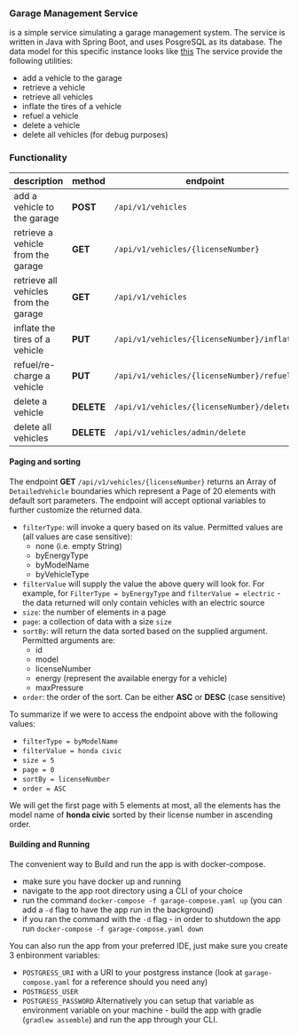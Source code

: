 ### Garage Management Service

is a simple service simulating a garage management system. The service is written in Java with Spring Boot, and uses PosgreSQL as its database. The data model for this specific instance looks like [this](https://cdn.discordapp.com/attachments/956515259307405332/956515301283999754/Relational.png)
The service provide the following utilities:

- add a vehicle to the garage
- retrieve a vehicle
- retrieve all vehicles
- inflate the tires of a vehicle
- refuel a vehicle
- delete a vehicle
- delete all vehicles (for debug purposes)

### Functionality

| description                           | method     | endpoint                                   | input               | output                              |
| ------------------------------------- | ---------- | ------------------------------------------ | ------------------- | ----------------------------------- |
| add a vehicle to the garage           | **POST**   | `/api/v1/vehicles`                         | `Vehicle` boundary  | `DetailedVehicle` boundary          |
| retrieve a vehicle from the garage    | **GET**    | `/api/v1/vehicles/{licenseNumber}`         | ------              | `DetailedVehicle` boundary          |
| retrieve all vehicles from the garage | **GET**    | `/api/v1/vehicles`                         | ------              | Array of `DetailedVehicle` boundary |
| inflate the tires of a vehicle        | **PUT**    | `/api/v1/vehicles/{licenseNumber}/inflate` | `Pressure` boundary | ------                              |
| refuel/re-charge a vehicle            | **PUT**    | `/api/v1/vehicles/{licenseNumber}/refuel`  | `Fuel` boundary     | ------                              |
| delete a vehicle                      | **DELETE** | `/api/v1/vehicles/{licenseNumber}/delete`  | ------              | ------                              |
| delete all vehicles                   | **DELETE** | `/api/v1/vehicles/admin/delete`            | ------              | ------                              |

#### Paging and sorting

The endpoint **GET** `/api/v1/vehicles/{licenseNumber}` returns an Array of `DetailedVehicle` boundaries which represent a Page of 20 elements with default sort parameters.
The endpoint will accept optional variables to further customize the returned data.

- `filterType`: will invoke a query based on its value. Permitted values are (all values are case sensitive):
  - none (i.e. empty String)
  - byEnergyType
  - byModelName
  - byVehicleType
- `filterValue` will supply the value the above query will look for. For example, for `FilterType = byEnergyType` and `filterValue = electric` - the data returned will only contain vehicles with an electric source
- `size`: the number of elements in a page
- `page`: a collection of data with a size `size`
- `sortBy`: will return the data sorted based on the supplied argument. Permitted arguments are:
  - id
  - model
  - licenseNumber
  - energy (represent the available energy for a vehicle)
  - maxPressure
- `order`: the order of the sort. Can be either **ASC** or **DESC** (case sensitive)

To summarize if we were to access the endpoint above with the following values:

- `filterType = byModelName`
- `filterValue = honda civic`
- `size = 5`
- `page = 0`
- `sortBy = licenseNumber`
- `order = ASC`

We will get the first page with 5 elements at most, all the elements has the model name of **honda civic** sorted by their license number in ascending order.

#### Building and Running

The convenient way to Build and run the app is with docker-compose.

- make sure you have docker up and running
- navigate to the app root directory using a CLI of your choice
- run the command `docker-compose -f garage-compose.yaml up` (you can add a `-d` flag to have the app run in the background)
- if you ran the command with the `-d` flag - in order to shutdown the app run `docker-compose -f garage-compose.yaml down`

You can also run the app from your preferred IDE, just make sure you create 3 enbironment variables:

- `POSTGRESS_URI` with a URI to your postgress instance (look at `garage-compose.yaml` for a reference should you need any)
- `POSTRGESS_USER`
- `POSTGRESS_PASSWORD`
  Alternatively you can setup that variable as environment variable on your machine - build the app with gradle (`gradlew assemble`) and run the app through your CLI.
